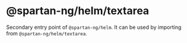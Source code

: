 # @spartan-ng/helm/textarea

Secondary entry point of `@spartan-ng/helm`. It can be used by importing from `@spartan-ng/helm/textarea`.
